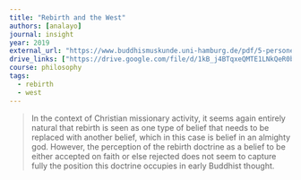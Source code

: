 ```yaml
---
title: "Rebirth and the West"
authors: [analayo]
journal: insight
year: 2019
external_url: "https://www.buddhismuskunde.uni-hamburg.de/pdf/5-personen/analayo/rebirthwest.pdf"
drive_links: ["https://drive.google.com/file/d/1kB_j4BTqxeQMTE1LNkQeR0b7S-PeiFdk/view?usp=drivesdk"]
course: philosophy
tags:
  - rebirth
  - west
---
```


> In the context of Christian missionary activity, it seems again entirely natural that rebirth is seen as one type of belief that needs to be replaced with another belief, which in this case is belief in an almighty god. However, the perception of the rebirth doctrine as a belief to be either accepted on faith or else rejected does not seem to capture fully the position this doctrine occupies in early Buddhist thought.
